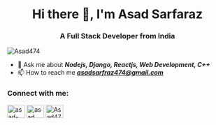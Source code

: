 <h1 align = "center">Hi there 👋, I'm Asad Sarfaraz</h1>
<h3 align="center">A Full Stack Developer from India</h3>

<p align="left"> <img src="https://komarev.com/ghpvc/?username=Asad474&label=Profile%20views&color=0e75b6&style=flat" alt="Asad474" /> </p>

- 💬 Ask me about ***Nodejs, Django, Reactjs, Web Development, C++***
- 📫 How to reach me ***asadsarfraz474@gmail.com***

<h3 align="left">Connect with me:</h3>
<p align="left">
<a href="https://www.linkedin.com/in/asad-sarfaraz-4384a8230/" target="blank"><img align="center" src="https://raw.githubusercontent.com/rahuldkjain/github-profile-readme-generator/master/src/images/icons/Social/linked-in-alt.svg" alt="asad-sarfaraz-4384a8230" height="30" width="40" /></a>
<a href="https://www.instagram.com/asad__sarfaraz/" target="blank"><img align="center" src="https://raw.githubusercontent.com/rahuldkjain/github-profile-readme-generator/master/src/images/icons/Social/instagram.svg" alt="asad__sarfaraz" height="30" width="40" /></a>
<a href="https://leetcode.com/Asad474/" target="blank"><img align="center" src="https://raw.githubusercontent.com/rahuldkjain/github-profile-readme-generator/master/src/images/icons/Social/leet-code.svg" alt="Asad474" height="30" width="40" /></a>
</p>
